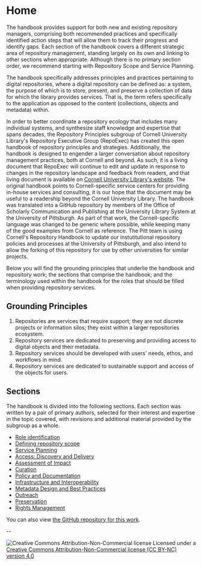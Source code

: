 # Home

The handbook provides support for both new and existing repository managers, comprising both recommended practices and specifically identified action steps that will allow them to track their progress and identify gaps. Each section of the handbook covers a different strategic area of repository management, standing largely on its own and linking to other sections when appropriate. Although there is no primary section order, we recommend starting with Repository Scope and Service Planning.

The handbook specifically addresses principles and practices pertaining to digital repositories, where a digital repository can be defined as: a system, the purpose of which is to store, present, and preserve a collection of data for which the library provides services. That is, the term refers specifically to the application as opposed to the content (collections, objects and metadata) within.

In order to better coordinate a repository ecology that includes many individual systems, and synthesize staff knowledge and expertise that spans decades, the Repository Principles subgroup of Cornell University Library's Repository Executive Group (RepoExec) has created this open handbook of repository principles and strategies. Additionally, the handbook is designed to engender a larger conversation about repository management practices, both at Cornell and beyond. As such, it is a living document that RepoExec will continue to edit and update in response to changes in the repository landscape and feedback from readers, and that living document is available on [Cornell University Library's website](https://confluence.cornell.edu/display/culpublic/Cornell+University+Library+Repository+Principles+and+Strategies+Handbook). The original handbook points to Cornell-specific service centers for providing in-house services and consulting, it is our hope that the document may be useful to a readership beyond the Cornell University Library. The handbook was translated into a GitHub repository by members of the Office of Scholarly Communication and Publishing at the University Library System at the University of Pittsburgh. As part of that work, the Cornell-specific language was changed to be generic where possible, while keeping many of the good examples from Cornell as reference. The Pitt team is using Cornell's Repository Handbook to update our instutitutional repository policies and processes at the University of Pittsburgh, and also intend to allow the forking of this repository for use by other universities for similar projects.

Below you will find the grounding principles that underlie the handbook and repository work; the sections that comprise the handbook; and the terminology used within the handbook for the roles that should be filled when providing repository services.

## Grounding Principles

1. Repositories are services that require support; they are not discrete projects or information silos; they exist within a larger repositories ecosystem.
2. Repository services are dedicated to preserving and providing access to digital objects and their metadata.
3. Repository services should be developed with users' needs, ethos, and workflows in mind.
4. Repository services are dedicated to sustainable support and access of the objects for users.

## Sections

The handbook is divided into the following sections. Each section was written by a pair of primary authors, selected for their interest and expertise in the topic covered, with revisions and additional material provided by the subgroup as a whole.

* [Role identification](Role-Identification.md)
* [Defining repository scope](Defining-Repository-Scope.md)
* [Service Planning](Service-Planning.md)
* [Access: Discovery and Delivery](Access-Discovery-and-Delivery.md)
* [Assessment of Impact](Assessment-of-Impact.md)
* [Curation](Curation.md)
* [Policy and Documentation](Policy-and-Documentation.md)
* [Infrastructure and Interoperability](Infrastructure-and-Interoperability.md)
* [Metadata Design and Best Practices](Metadata-Design-and-Best-Practices.md)
* [Outreach](Outreach.md)
* [Preservation](Preservation.md)
* [Rights Management](Rights-Management.md)

You can also view [the GitHub repository for this work](https://github.com/DSSatPitt/repository-handbook).

--

![Creative Commons Attribution-Non-Commercial license](https://i.creativecommons.org/l/by-nc/4.0/88x31.png "CC BY-NC")
Licensed under a [Creative Commons Attribution-Non-Commercial license (CC BY-NC) version 4.0](https://creativecommons.org/licenses/by-nc/4.0/)
